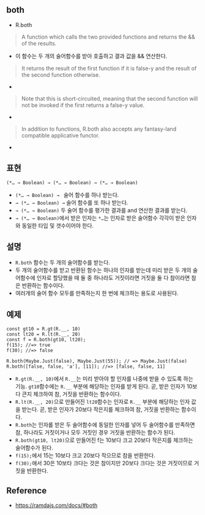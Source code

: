 ## both
- R.both
> A function which calls the two provided functions and returns the && of the results.
- 이 함수는 두 개의 술어함수를 받아 호출하고 결과 값을 && 연산한다.
> It returns the result of the first function if it is false-y and the result of the second function otherwise.
- 
> Note that this is short-circuited, meaning that the second function will not be invoked if the first returns a false-y value.
- 
> In addition to functions, R.both also accepts any fantasy-land compatible applicative functor.
- 


## 표현
```
(*… → Boolean) → (*… → Boolean) → (*… → Boolean)
```
- `(*… → Boolean) → ` 술어 함수를 하나 받는다.
- `→ (*… → Boolean) →` 술어 함수를 또 하나 받는다.
- `→ (*… → Boolean)` 두 술어 함수를 평가한 결과를 and 연산한 결과를 받는다.
- `→ (*… → Boolean)`에서 받은 인자는 `*…`는 인자로 받은 술어함수 각각이 받은 인자와 동일한 타입 및 갯수이어야 한다.

## 설명
- `R.both` 함수는 두 개의 술어함수를 받는다.
- 두 개의 술어함수를 받고 반환된 함수는 하나의 인자를 받는데 미리 받은 두 개의 술어함수에 인자로 할당했을 때 둘 중 하나라도 거짓이라면 거짓을 둘 다 참이라면 참은 반환하는 함수이다.
- 여러개의 술어 함수 모두를 만족하는지 한 번에 체크하는 용도로 사용된다.


## 예제
```
const gt10 = R.gt(R.__, 10)
const lt20 = R.lt(R.__, 20)
const f = R.both(gt10, lt20);
f(15); //=> true
f(30); //=> false

R.both(Maybe.Just(false), Maybe.Just(55)); // => Maybe.Just(false)
R.both([false, false, 'a'], [11]); //=> [false, false, 11]
```
- `R.gt(R.__, 10)`에서 `R.__`는 미리 받아야 할 인자를 나중에 받을 수 있도록 하는 기능. `gt10`함수에는 `R.__` 부분에 해당하는 인자를 받게 된다. 곧, 받은 인자가 10보다 큰지 체크하여 참, 거짓을 반환하는 함수이다.
- `R.lt(R.__, 20)`으로 만들어진 `lt20`함수는 인자로 `R.__` 부분에 해당하는 인자 값을 받는다. 곧, 받은 인자가 20보다 작은지를 체크하여 참, 거짓을 반환하는 함수이다.
- `R.both`는 인자롤 받은 두 술어함수에 동일한 인자를 넣어 두 술어함수를 만족하면 참, 하나라도 거짓이거나 모두 거짓인 경우 거짓을 반환하는 함수가 된다.
- `R.both(gt10, lt20)`으로 만들어진 f는 10보다 크고 20보다 작은지를 체크하는 술어함수가 된다.
- `f(15);`에서 15는 10보다 크고 20보다 작으므로 참을 반환한다.
- `f(30);`애서 30은 10보타 크다는 것은 참이지만 20보다 크다는 것은 거짓이므로 거짓을 반환한다.


## Reference
- https://ramdajs.com/docs/#both
